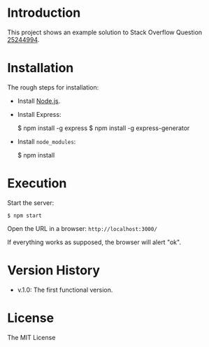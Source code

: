 
# Introduction

This project shows an example solution to Stack Overflow Question [25244994](http://stackoverflow.com/questions/25244994/angularjs-how-to-init-resource-with-string-first-downloaded-from-http).

# Installation

The rough steps for installation:

* Install [Node.js](http://nodejs.org/).
* Install Express:


    $ npm install -g express
    $ npm install -g express-generator

* Install `node_modules`:


    $ npm install

# Execution

Start the server:

    $ npm start

Open the URL in a browser: `http://localhost:3000/`

If everything works as supposed, the browser will alert "ok".

# Version History

* v.1.0: The first functional version.

# License

The MIT License